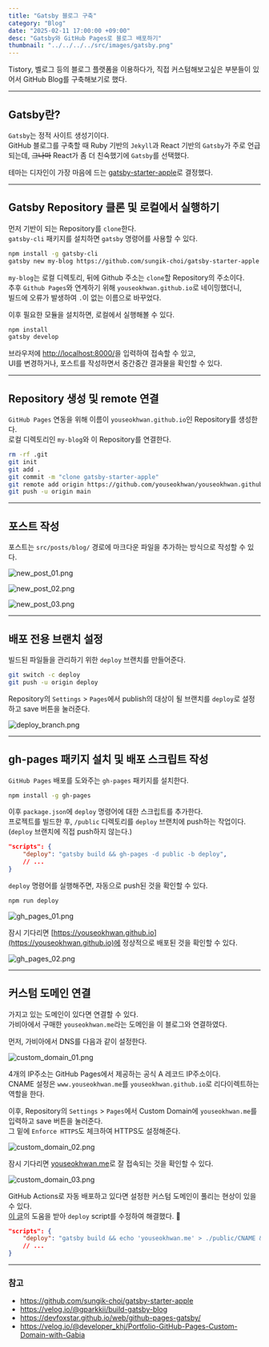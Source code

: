 ```yaml
---
title: "Gatsby 블로그 구축"
category: "Blog"
date: "2025-02-11 17:00:00 +09:00"
desc: "Gatsby와 GitHub Pages로 블로그 배포하기"
thumbnail: "../../../../src/images/gatsby.png"
---
```


Tistory, 벨로그 등의 블로그 플랫폼을 이용하다가, 직접 커스텀해보고싶은 부분들이 있어서 GitHub Blog를 구축해보기로 했다.

---

## Gatsby란?

`Gatsby`는 정적 사이트 생성기이다.<br>
GitHub 블로그를 구축할 때 Ruby 기반의 `Jekyll`과 React 기반의 `Gatsby`가 주로 언급되는데,
~~그나마~~ React가 좀 더 친숙했기에 `Gatsby`를 선택했다.

테마는 디자인이 가장 마음에 드는 [gatsby-starter-apple](https://github.com/sungik-choi/gatsby-starter-apple)로 결정했다.

---

## Gatsby Repository 클론 및 로컬에서 실행하기

먼저 기반이 되는 Repository를 `clone`한다.<br>
`gatsby-cli` 패키지를 설치하면 `gatsby` 명령어를 사용할 수 있다.

```bash
npm install -g gatsby-cli
gatsby new my-blog https://github.com/sungik-choi/gatsby-starter-apple
```

`my-blog`는 로컬 디렉토리, 뒤에 Github 주소는 `clone`할 Repository의 주소이다.<br>
추후 `Github Pages`와 연계하기 위해 `youseokhwan.github.io`로 네이밍했더니,<br>
빌드에 오류가 발생하여 `.`이 없는 이름으로 바꾸었다.

이후 필요한 모듈을 설치하면, 로컬에서 실행해볼 수 있다.

```bash
npm install
gatsby develop
```

브라우저에 [http://localhost:8000/](http://localhost:8000/)을 입력하여 접속할 수 있고,<br>
UI를 변경하거나, 포스트를 작성하면서 중간중간 결과물을 확인할 수 있다.

---

## Repository 생성 및 remote 연결

`GitHub Pages` 연동을 위해 이름이 `youseokhwan.github.io`인 Repository를 생성한다.<br>
로컬 디렉토리인 `my-blog`와 이 Repository를 연결한다.

```bash
rm -rf .git
git init
git add .
git commit -m "clone gatsby-starter-apple"
git remote add origin https://github.com/youseokhwan/youseokhwan.github.io
git push -u origin main
```

---

## 포스트 작성

포스트는 `src/posts/blog/` 경로에 마크다운 파일을 추가하는 방식으로 작성할 수 있다.

![new_post_01.png](new_post_01.png)

![new_post_02.png](new_post_02.png)

![new_post_03.png](new_post_03.png)

---

## 배포 전용 브랜치 설정

빌드된 파일들을 관리하기 위한 `deploy` 브랜치를 만들어준다.

```bash
git switch -c deploy
git push -u origin deploy
```

Repository의 `Settings` > `Pages`에서 publish의 대상이 될 브랜치를 `deploy`로 설정하고 save 버튼을 눌러준다.

![deploy_branch.png](deploy_branch.png)

---

## gh-pages 패키지 설치 및 배포 스크립트 작성

`GitHub Pages` 배포를 도와주는 `gh-pages` 패키지를 설치한다.

```bash
npm install -g gh-pages
```

이후 `package.json`에 `deploy` 명령어에 대한 스크립트를 추가한다.<br>
프로젝트를 빌드한 후, `/public` 디렉토리를 `deploy` 브랜치에 push하는 작업이다.<br>
(`deploy` 브랜치에 직접 push하지 않는다.)

```json
"scripts": {
    "deploy": "gatsby build && gh-pages -d public -b deploy",
    // ...
}
```

`deploy` 명령어를 실행해주면, 자동으로 push된 것을 확인할 수 있다.

```bash
npm run deploy
```

![gh_pages_01.png](gh_pages_01.png)

잠시 기다리면 [https://youseokhwan.github.io](https://youseokhwan.github.io)에 정상적으로 배포된 것을 확인할 수 있다.

![gh_pages_02.png](gh_pages_02.png)

---

## 커스텀 도메인 연결

가지고 있는 도메인이 있다면 연결할 수 있다.<br>
가비아에서 구매한 `youseokhwan.me`라는 도메인을 이 블로그와 연결하였다.

먼저, 가비아에서 DNS를 다음과 같이 설정한다.

![custom_domain_01.png](custom_domain_01.png)

4개의 IP주소는 GitHub Pages에서 제공하는 공식 A 레코드 IP주소이다.<br>
CNAME 설정은 `www.youseokhwan.me`를 `youseokhwan.github.io`로 리다이렉트하는 역할을 한다.

이후, Repository의 `Settings` > `Pages`에서 Custom Domain에 `youseokhwan.me`를 입력하고 save 버튼을 눌러준다.<br>
그 밑에 `Enforce HTTPS`도 체크하여 HTTPS도 설정해준다.

![custom_domain_02.png](custom_domain_02.png)

잠시 기다리면 [youseokhwan.me](https://youseokhwan.me)로 잘 접속되는 것을 확인할 수 있다.

![custom_domain_03.png](custom_domain_03.png)

GitHub Actions로 자동 배포하고 있다면 설정한 커스텀 도메인이 풀리는 현상이 있을 수 있다.<br>
[이 글](https://velog.io/@developer_khj/Portfolio-GitHub-Pages-Custom-Domain-with-Gabia)의 도움을 받아 `deploy` script를 수정하여 해결했다. 🙏

```json
"scripts": {
    "deploy": "gatsby build && echo 'youseokhwan.me' > ./public/CNAME && gh-pages -d public -b deploy",
    // ...
}
```

---

### 참고

* https://github.com/sungik-choi/gatsby-starter-apple
* https://velog.io/@gparkkii/build-gatsby-blog
* https://devfoxstar.github.io/web/github-pages-gatsby/
* https://velog.io/@developer_khj/Portfolio-GitHub-Pages-Custom-Domain-with-Gabia
